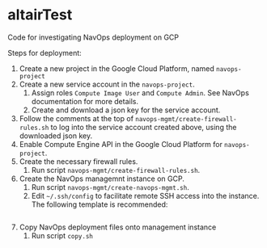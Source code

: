 # altairTest
Code for investigating NavOps deployment on GCP

Steps for deployment:

1. Create a new project in the Google Cloud Platform, named ```navops-project```
2. Create a new service account in the ```navops-project```.
   1. Assign roles ```Compute Image User``` and ```Compute Admin```. See NavOps documentation for more details.
   2. Create and download a json key for the service account.
3. Follow the comments at the top of ```navops-mgmt/create-firewall-rules.sh``` to log into the service account created above, using the downloaded json key.
4. Enable Compute Engine API in the Google Cloud Platform for ```navops-project```.
5. Create the necessary firewall rules.
   1. Run script ```navops-mgmt/create-firewall-rules.sh```.
6. Create the NavOps managemnt instance on GCP.
   1. Run script ```navops-mgmt/create-navops-mgmt.sh```.
   2. Edit ```~/.ssh/config``` to facilitate remote SSH access into the instance. The following template is recommended:
   ```
   
7. Copy NavOps deployment files onto management instance
   1. Run script ```copy.sh```
